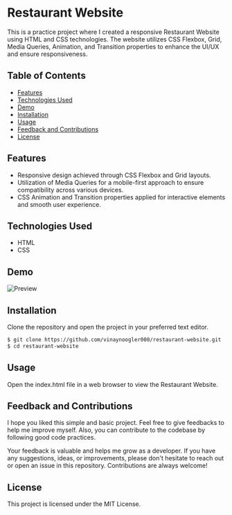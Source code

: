 # Restaurant Website

This is a practice project where I created a responsive Restaurant Website using HTML and CSS technologies. The website utilizes CSS Flexbox, Grid, Media Queries, Animation, and Transition properties to enhance the UI/UX and ensure responsiveness.

## Table of Contents

- [Features](#features)
- [Technologies Used](#technologies-used)
- [Demo](#demo)
- [Installation](#installation)
- [Usage](#usage)
- [Feedback and Contributions](#feedback-and-contributions)
- [License](#license)

## Features

- Responsive design achieved through CSS Flexbox and Grid layouts.
- Utilization of Media Queries for a mobile-first approach to ensure compatibility across various devices.
- CSS Animation and Transition properties applied for interactive elements and smooth user experience.

## Technologies Used

- HTML
- CSS

## Demo

![Preview](https://drive.google.com/file/d/1PzDUxxeGNKdpXsUSu2SN_ClIW8H0v0Sx/view?usp=sharing)

## Installation

Clone the repository and open the project in your preferred text editor.

```bash
$ git clone https://github.com/vinaynoogler000/restaurant-website.git
$ cd restaurant-website
```

## Usage
Open the index.html file in a web browser to view the Restaurant Website.

## Feedback and Contributions

I hope you liked this simple and basic project. Feel free to give feedbacks to help me improve myself. Also, you can contribute to the codebase by following good code practices.

Your feedback is valuable and helps me grow as a developer. If you have any suggestions, ideas, or improvements, please don't hesitate to reach out or open an issue in this repository. Contributions are always welcome!

## License

This project is licensed under the MIT License.
